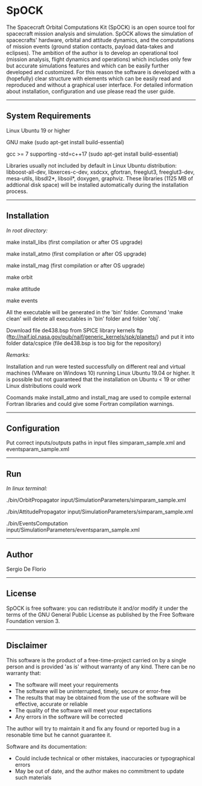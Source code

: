 # SpOCK
The Spacecraft Orbital Computations Kit (SpOCK) is an open source tool for spacecraft mission analysis and simulation. SpOCK allows the simulation of spacecrafts' hardware, orbital and attitude dynamics, and the computations of mission events (ground station contacts, payload data-takes and eclipses). The ambition of the author is to develop an operational tool (mission analysis, flight dynamics and operations) which includes only few but accurate simulations features and which can be easily further developed and customized. For this reason the software is developed with a (hopefully) clear structure with elements which can be easily read and reproduced and without a graphical user interface. For detailed information about installation, configuration and use please read the user guide.

---

## System Requirements

Linux Ubuntu 19 or higher

GNU make (sudo apt-get install build-essential)

gcc >= 7 supporting -std=c++17 (sudo apt-get install build-essential)

Libraries usually not included by default in Linux Ubuntu distribution: libboost-all-dev, libxerces-c-dev, xsdcxx, gfortran, freeglut3, freeglut3-dev, mesa-utils, libsdl2\*, libsoil\*, doxygen, graphviz. These libraries (1125 MB of addtional disk space) will be installed automatically during the installation process.

---

## Installation

*In root directory:*

make install_libs (first compilation or after OS upgrade)

make install_atmo (first compilation or after OS upgrade)

make install_mag (first compilation or after OS upgrade)

make orbit

make attitude

make events

All the executable will be generated in the 'bin' folder. Command 'make clean' will delete all executables in 'bin' folder and folder 'obj'.

Download file de438.bsp from SPICE library kernels ftp (ftp://naif.jpl.nasa.gov/pub/naif/generic_kernels/spk/planets/) and put it into folder data/cspice (file de438.bsp is too big for the repository)

*Remarks:*

Installation and run were tested successfully on different real and virtual machines (VMware on Windows 10) running Linux Ubuntu 19.04 or higher. It is possible but not guaranteed that the installation on Ubuntu < 19 or other Linux distributions could work

Coomands make install_atmo and install_mag are used to compile external Fortran libraries and could give some Fortran compilation warnings.

---

## Configuration

Put correct inputs/outputs paths in input files simparam_sample.xml and eventsparam_sample.xml

---

## Run

*In linux terminal:*

./bin/OrbitPropagator input/SimulationParameters/simparam_sample.xml

./bin/AttitudePropagator input/SimulationParameters/simparam_sample.xml

./bin/EventsComputation input/SimulationParameters/eventsparam_sample.xml

---

## Author

Sergio De Florio

---

## License
SpOCK is free software: you can redistribute it and/or modify it under the terms of the GNU General Public License as published by the Free Software Foundation version 3.

---

## Disclaimer
This software is the product of a free-time-project carried on by a single person and is provided 'as is' without warranty of any kind. There can be no warranty that:

* The software will meet your requirements
* The software will be uninterrupted, timely, secure or error-free
* The results that may be obtained from the use of the software will be effective, accurate or reliable
* The quality of the software will meet your expectations
* Any errors in the software will be corrected

The author will try to maintain it and fix any found or reported bug in a resonable time but he cannot guarantee it.

Software and its documentation:

* Could include technical or other mistakes, inaccuracies or typographical errors
* May be out of date, and the author makes no commitment to update such materials

